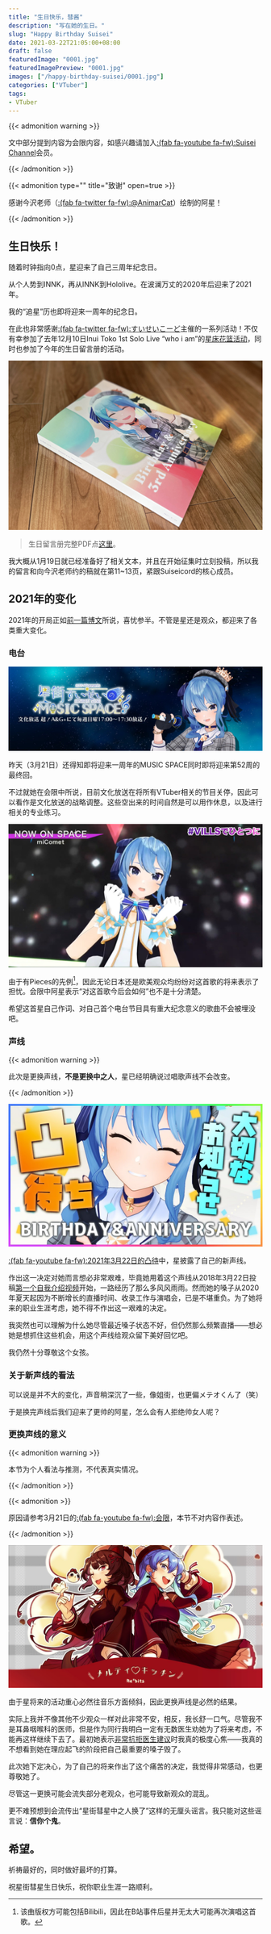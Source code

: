 ```yaml
---
title: "生日快乐，彗酱"
description: "写在她的生日。"
slug: "Happy Birthday Suisei"
date: 2021-03-22T21:05:00+08:00
draft: false
featuredImage: "0001.jpg"
featuredImagePreview: "0001.jpg"
images: ["/happy-birthday-suisei/0001.jpg"]
categories: ["VTuber"]
tags:
- VTuber
---
```


{{< admonition warning >}}

文中部分提到内容为会限内容，如感兴趣请加入[:(fab fa-youtube fa-fw):Suisei Channel](https://www.youtube.com/channel/UC5CwaMl1eIgY8h02uZw7u8A)会员。

{{< /admonition >}}

{{< admonition type="" title="致谢" open=true >}}

感谢今沢老师（[:(fab fa-twitter fa-fw):@AnimarCat](https://twitter.com/AnimarCat)）绘制的阿星！

{{< /admonition >}}

## 生日快乐！

随着时钟指向0点，星迎来了自己三周年纪念日。

从个人势到INNK，再从INNK到Hololive。在波澜万丈的2020年后迎来了2021年。

我的“追星”历也即将迎来一周年的纪念日。

在此也非常感谢[:(fab fa-twitter fa-fw):すいせいこーど](https://twitter.com/suiseicord)主催的一系列活动！不仅有幸参加了去年12月10日Inui Toko 1st Solo Live “who i am”的[星床花篮活动](https://twitter.com/suiseicord/status/1337005187123224576?s=20)，同时也参加了今年的生日留言册的活动。

![誕生日寄せ書き](0002.jpg "由Suiseicord主催的生日留言册")

> 生日留言册完整PDF点[这里](https://suiseicord.com/shikishi/3rdannv)。

我大概从1月19日就已经准备好了相关文本，并且在开始征集时立刻投稿，所以我的留言和向今沢老师约的稿就在第11~13页，紧跟Suiseicord的核心成员。

## 2021年的变化

2021年的开局正如[前一篇博文](/still-watching-vtuber-suisei-hoshimachi)所说，喜忧参半。不管是星还是观众，都迎来了各类重大变化。

### 电台

![MUSIC SPACE](0003.jpg "MUSIC SPACE，感谢一年以来的陪伴！")

昨天（3月21日）还得知即将迎来一周年的MUSIC SPACE同时即将迎来第52周的最终回。

不过就她在会限中所说，目前文化放送在将所有VTuber相关的节目关停，因此可以看作是文化放送的战略调整。这些空出来的时间自然是可以用作休息，以及进行相关的专业练习。

![VILLS Vol.2](0004.jpg "VILLS Vol.2，星演唱了NOW ON SPACE!!")

由于有Pieces的先例[^1]，因此无论日本还是欧美观众均纷纷对这首歌的将来表示了担忧。会限中阿星表示“对这首歌今后会如何”也不是十分清楚。

希望这首星自己作词、对自己首个电台节目具有重大纪念意义的歌曲不会被埋没吧。

### 声线

{{< admonition warning >}}

此次是更换声线，**不是更换中之人**，星已经明确说过唱歌声线不会改变。

{{< /admonition >}}

![3周年凸待](0005.jpg "3周年凸待，新声线披露。")

[:(fab fa-youtube fa-fw):2021年3月22日的凸待](https://www.youtube.com/watch?v=oPz4lrkarZ0)中，星披露了自己的新声线。

作出这一决定对她而言想必非常艰难，毕竟她用着这个声线从2018年3月22日投稿[第一个自我介绍视频](https://www.youtube.com/watch?v=1dOyVEls4pg&t=73s)开始，一路经历了那么多风风雨雨。然而她的嗓子从2020年夏天起因为不断增长的直播时间、收录工作与演唱会，已是不堪重负。为了她将来的职业生涯考虑，她不得不作出这一艰难的决定。

我突然也可以理解为什么她尽管最近嗓子状态不好，但仍然那么频繁直播——想必她是想抓住这些机会，用这个声线给观众留下美好回忆吧。

我仍然十分尊敬这个女孩。

### 关于新声线的看法

可以说是并不大的变化，声音稍深沉了一些，像姐街，也更偏メテオくん了（笑）

于是换完声线后我们迎来了更帅的阿星，怎么会有人拒绝帅女人呢？

### 更换声线的意义

{{< admonition warning >}}

本节为个人看法与推测，不代表真实情况。

{{< /admonition >}}

{{< admonition >}}

原因请参考3月21日的[:(fab fa-youtube fa-fw):会限](https://www.youtube.com/watch?v=77RIG0r65qE)，本节不对内容作表述。

{{< /admonition >}}

![音乐活动必然是未来重心](0006.jpg "音乐活动必然是星的未来重心。")

由于星将来的活动重心必然往音乐方面倾斜，因此更换声线是必然的结果。

实际上我并不像其他不少观众一样对此非常不安，相反，我长舒一口气。尽管我不是耳鼻咽喉科的医师，但是作为同行我明白一定有无数医生劝她为了将来考虑，不能再这样继续下去了。最初她表示[非常抗拒医生建议](https://www.youtube.com/watch?v=ta5_6p3fQtY)时我真的极度心焦——我真的不想看到她在理应起飞的阶段把自己最重要的嗓子毁了。

此次她下定决心，为了自己的将来作出了这个痛苦的决定，我觉得非常感动，也更尊敬她了。

尽管这一更换可能会流失部分老观众，也可能导致新观众的混乱。

更不难预想到会流传出“星街彗星中之人换了”这样的无厘头谣言。我只能对这些谣言说：**信你个鬼**。

## 希望。

祈祷最好的，同时做好最坏的打算。

祝星街彗星生日快乐，祝你职业生涯一路顺利。

[^1]: 该曲版权方可能包括Bilibili，因此在B站事件后星并无太大可能再次演唱这首歌。
